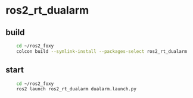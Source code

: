 # ros2_rt_dualarm
## build
```bash
    cd ~/ros2_foxy
    colcon build --symlink-install --packages-select ros2_rt_dualarm
```
## start
```bash
    cd ~/ros2_foxy
    ros2 launch ros2_rt_dualarm dualarm.launch.py
```
